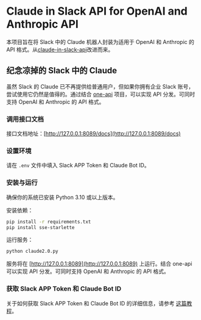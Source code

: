 # Claude in Slack API for OpenAI and Anthropic API

本项目旨在将 Slack 中的 Claude 机器人封装为适用于 OpenAI 和 Anthropic 的 API 格式。从[claude-in-slack-api](https://github.com/yokonsan/claude-in-slack-api)改进而来。

## 纪念凉掉的 Slack 中的 Claude

虽然 Slack 的 Claude 已不再提供给普通用户，但如果你拥有企业 Slack 账号，尝试使用它仍然是值得的。通过结合 [one-api](https://github.com/songquanpeng/one-api) 项目，可以实现 API 分发。可同时支持 OpenAI 和 Anthropic 的 API 格式。

### 调用接口文档

接口文档地址：[http://127.0.0.1:8089/docs](http://127.0.0.1:8089/docs)

### 设置环境

请在 `.env` 文件中填入 Slack APP Token 和 Claude Bot ID。

### 安装与运行

确保你的系统已安装 Python 3.10 或以上版本。

安装依赖：
```bash
pip install -r requirements.txt
pip install sse-starlette
```

运行服务：
```bash
python claude2.0.py
```

服务将在 [http://127.0.0.1:8089](http://127.0.0.1:8089) 上运行。结合 one-api 可以实现 API 分发。可同时支持 OpenAI 和 Anthropic 的 API 格式。

### 获取 Slack APP Token 和 Claude Bot ID

关于如何获取 Slack APP Token 和 Claude Bot ID 的详细信息，请参考 [这篇教程](https://juejin.cn/post/7238917620849672247)。
